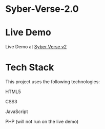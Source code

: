 # Syber-Verse-2.0
# Live Demo
Live Demo at [Syber Verse v2](https://sakshamdev2005.github.io/SyberVerse-v2/)

# Tech Stack

This project uses the following technologies:

HTML5

CSS3

JavaScript 

PHP (will not run on the live demo)
